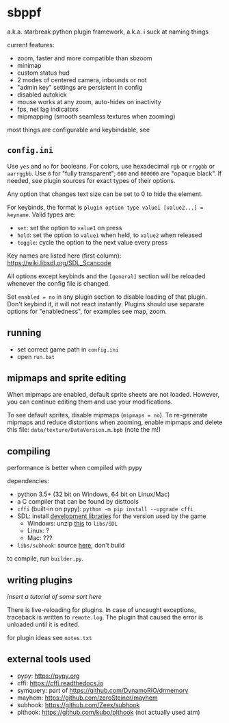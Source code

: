 # sbppf

a.k.a. starbreak python plugin framework, a.k.a. i suck at naming things

current features:

- zoom, faster and more compatible than sbzoom
- minimap
- custom status hud
- 2 modes of centered camera, inbounds or not
- "admin key" settings are persistent in config
- disabled autokick
- mouse works at any zoom, auto-hides on inactivity
- fps, net lag indicators
- mipmapping (smooth seamless textures when zooming)

most things are configurable and keybindable, see

## `config.ini`

Use `yes` and `no` for booleans.
For colors, use hexadecimal `rgb` or `rrggbb` or `aarrggbb`. Use `0` for
"fully transparent"; `000` and `000000` are "opaque black".
If needed, see plugin sources for exact types of their options.

Any option that changes text size can be set to 0 to hide the element.

For keybinds, the format is `plugin option type value1 [value2...] = keyname`.
Valid types are:

- `set`: set the option to `value1` on press
- `hold`: set the option to `value1` when held, to `value2` when released
- `toggle`: cycle the option to the next value every press

Key names are listed here (first column): https://wiki.libsdl.org/SDL_Scancode

All options except keybinds and the `[general]` section will be reloaded
whenever the config file is changed.

Set `enabled = no` in any plugin section to disable loading of that plugin.
Don't keybind it, it will not react instantly. Plugins should use separate
options for "enabledness", for examples see map, zoom.

## running

- set correct game path in `config.ini`
- open `run.bat`

## mipmaps and sprite editing

When mipmaps are enabled, default sprite sheets are not loaded. However, you
can continue editing them and use your modifications.

To see default sprites, disable mipmaps (`mipmaps = no`).
To re-generate mipmaps and reduce distortions when zooming, enable mipmaps
and delete this file: `data/texture/DataVersion.m.bpb` (note the m!)

## compiling

performance is better when compiled with pypy

dependencies:

- python 3.5+ (32 bit on Windows, 64 bit on Linux/Mac)
- a C compiler that can be found by disttools
- `cffi` (built-in on pypy): `python -m pip install --upgrade cffi`
- SDL: install [development libraries](https://libsdl.org/download-2.0.php) for the version used by the game
    - Windows: unzip [this](https://libsdl.org/release/SDL2-devel-2.0.4-VC.zip) to `libs/SDL`
    - Linux: ?
    - Mac: ???
- `libs/subhook`: source [here](https://github.com/Zeex/subhook), don't build

to compile, run `builder.py`.

## writing plugins

_insert a tutorial of some sort here_

There is live-reloading for plugins. In case of uncaught exceptions, traceback
is written to `remote.log`. The plugin that caused the error is unloaded until
it is edited.

for plugin ideas see `notes.txt`

## external tools used

- pypy: https://pypy.org
- cffi: https://cffi.readthedocs.io
- symquery: part of https://github.com/DynamoRIO/drmemory
- mayhem: https://github.com/zeroSteiner/mayhem
- subhook: https://github.com/Zeex/subhook
- plthook: https://github.com/kubo/plthook (not actually used atm)

